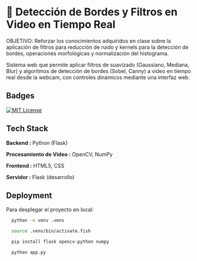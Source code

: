 
#  🎯 Detección de Bordes y Filtros en Video en Tiempo Real 

OBJETIVO:
Reforzar los conocimientos adquiridos en clase sobre la aplicación de filtros para   reducción de ruido y kernels
para la detección de bordes, operaciones morfológicas y normalización del histograma.

Sistema web que permite aplicar filtros de suavizado (Gaussiano, Mediana, Blur) y algoritmos de detección de bordes (Sobel, Canny) a video en tiempo real desde la webcam, con controles dinámicos mediante una interfaz web.

## Badges

[![MIT License](https://img.shields.io/badge/License-MIT-green.svg)](https://choosealicense.com/licenses/mit/)


## Tech Stack
**Backend :** Python (Flask)

**Procesamiento de Video :** OpenCV, NumPy

**Frontend :** HTML5, CSS

**Servidor :**  Flask (desarrollo)
     

## Deployment

Para desplegar el proyecto en local:

```bash
  python -m venv .venv
```

```bash
  source .venv/bin/activate.fish
```

```bash
  pip install flask opencv-python numpy
```

```bash
  python app.py
```

